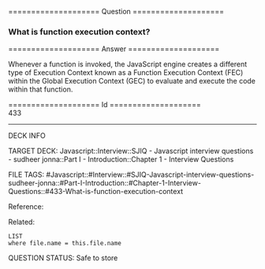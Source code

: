 ==================== Question ====================  

### What is function execution context?  

==================== Answer ====================  

Whenever a function is invoked, the JavaScript engine creates a different type of Execution Context known as a Function Execution Context (FEC) within the Global Execution Context (GEC) to evaluate and execute the code within that function.

==================== Id ====================  
433

---

DECK INFO

TARGET DECK: Javascript::Interview::SJIQ - Javascript interview questions - sudheer jonna::Part I - Introduction::Chapter 1 - Interview Questions

FILE TAGS: #Javascript::#Interview::#SJIQ-Javascript-interview-questions-sudheer-jonna::#Part-I-Introduction::#Chapter-1-Interview-Questions::#433-What-is-function-execution-context

Reference:

Related:

```dataview
LIST
where file.name = this.file.name
```

QUESTION STATUS: Safe to store
